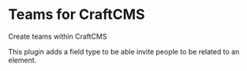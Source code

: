 # Teams for CraftCMS
Create teams within CraftCMS 

This plugin adds a field type to be able invite people to be related to an element.